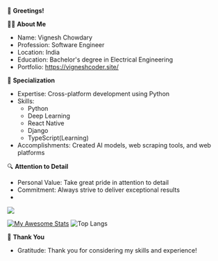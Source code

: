 👋 **Greetings!**

👨‍💻 **About Me**
- Name: Vignesh Chowdary
- Profession: Software Engineer
- Location: India
- Education: Bachelor's degree in Electrical Engineering
- Portfolio: https://vigneshcoder.site/

💼 **Specialization**
- Expertise: Cross-platform development using Python
- Skills:
  - Python
  - Deep Learning
  - React Native
  - Django
  - TypeScript(Learning)
- Accomplishments: Created AI models, web scraping tools, and web platforms

🔍 **Attention to Detail**
- Personal Value: Take great pride in attention to detail
- Commitment: Always strive to deliver exceptional results
- 
![](https://visitor-badge.laobi.icu/badge?page_id=CharalambosIoannou.CharalambosIoannou)

[![My Awesome Stats](https://awesome-github-stats.azurewebsites.net/user-stats/vicky2005-21?cardType=octocat&theme=github-dark&preferLogin=true)](https://git.io/awesome-stats-card)  ![Top Langs](https://github-readme-stats.vercel.app/api/top-langs/?username=myusername&theme=tokyonight)

📝 **Thank You**
- Gratitude: Thank you for considering my skills and experience!
